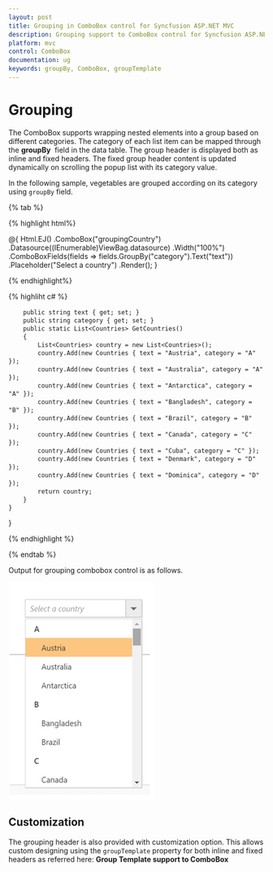 ```yaml
---
layout: post
title: Grouping in ComboBox control for Syncfusion ASP.NET MVC
description: Grouping support to ComboBox control for Syncfusion ASP.NET MVC
platform: mvc
control: ComboBox
documentation: ug
keywords: groupBy, ComboBox, groupTemplate
---
```


# Grouping

The ComboBox supports wrapping nested elements into a group based on different categories. The category
of each list item can be mapped through the **groupBy** &nbsp;field in
the data table. The group header is displayed both as inline and fixed headers. The fixed group header content
is updated dynamically on scrolling the popup list with its category value.

In the following sample, vegetables are grouped according on its category using `groupBy` field.

{% tab %}

{% highlight html%}

<div class="frame">
        <div class="control">
            @{
                Html.EJ()
                    .ComboBox("groupingCountry")
                    .Datasource((IEnumerable<Countries>)ViewBag.datasource)
                    .Width("100%")
                    .ComboBoxFields(fields => fields.GroupBy("category").Text("text"))
                    .Placeholder("Select a country")
                    .Render();
            }
        </div>
    </div>

{% endhighlight%}

{% highliht c# %}

        public string text { get; set; }
        public string category { get; set; }
        public static List<Countries> GetCountries()
        {
            List<Countries> country = new List<Countries>();
            country.Add(new Countries { text = "Austria", category = "A" });
            country.Add(new Countries { text = "Australia", category = "A" });
            country.Add(new Countries { text = "Antarctica", category = "A" });
            country.Add(new Countries { text = "Bangladesh", category = "B" });
            country.Add(new Countries { text = "Brazil", category = "B" });
            country.Add(new Countries { text = "Canada", category = "C" });
            country.Add(new Countries { text = "Cuba", category = "C" });
            country.Add(new Countries { text = "Denmark", category = "D" });
            country.Add(new Countries { text = "Dominica", category = "D" });
            return country;
        }
    }
}

{% endhighlight %}

{% endtab %}

Output for grouping combobox control is as follows.


![](Combobox_grouping_images/grouping.png)


## Customization

The grouping header is also provided with customization option. This allows custom designing using the `groupTemplate` property for both inline and fixed headers as referred here:
**Group Template support to ComboBox**
